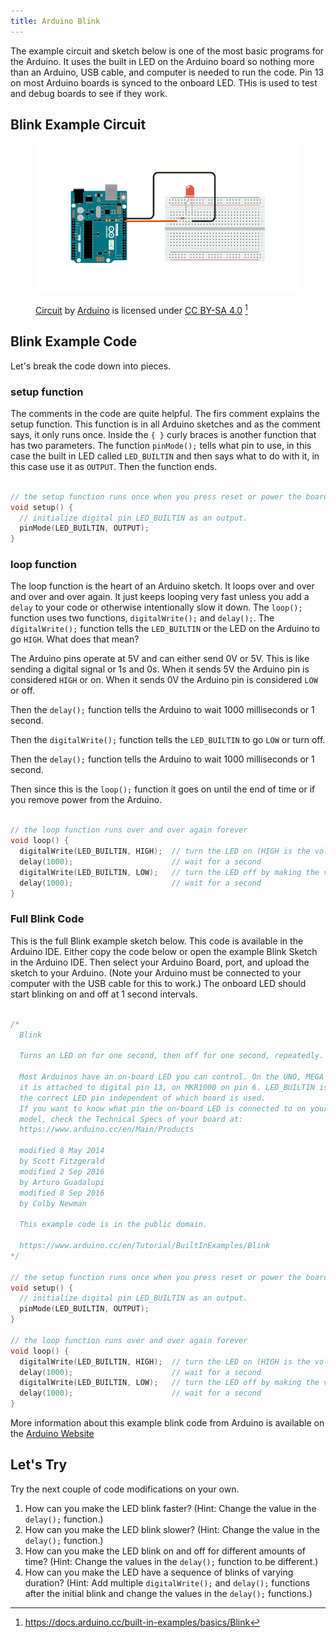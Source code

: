 ```yaml
---
title: Arduino Blink
---
```


The example circuit and sketch below is one of the most basic programs for the Arduino. It uses the built in LED on the Arduino board so nothing more than an Arduino, USB cable, and computer is needed to run the code. Pin 13 on most Arduino boards is synced to the onboard LED. THis is used to test and debug boards to see if they work.

## Blink Example Circuit

<figure>

[![Arduino Blink Example Circuit](2023-arduino-blink-example-circuit-from-arduino-docs.png)](2023-arduino-blink-example-circuit-from-arduino-docs.png)

<figcaption>

[Circuit](https://docs.arduino.cc/built-in-examples/basics/Blink) by [Arduino](https://www.arduino.cc/) is licensed under [CC BY-SA 4.0](https://creativecommons.org/licenses/by-sa/4.0/) [^1]

</figcaption>
</figure>

## Blink Example Code

Let's break the code down into pieces.

### setup function

The comments in the code are quite helpful. The firs comment explains the setup function. This function is in all Arduino sketches and as the comment says, it only runs once. Inside the `{ }` curly braces is another function that has two parameters. The function `pinMode();` tells what pin to use, in this case the built in LED called `LED_BUILTIN` and then says what to do with it, in this case use it as `OUTPUT`. Then the function ends.

```C

// the setup function runs once when you press reset or power the board
void setup() {
  // initialize digital pin LED_BUILTIN as an output.
  pinMode(LED_BUILTIN, OUTPUT);
}

```

### loop function

The loop function is the heart of an Arduino sketch. It loops over and over and over and over again. It just keeps looping very fast unless you add a `delay` to your code or otherwise intentionally slow it down. The `loop();` function uses two functions, `digitalWrite();` and `delay();`. The `digitalWrite();` function tells the `LED_BUILTIN` or the LED on the Arduino to go `HIGH`. What does that mean?

The Arduino pins operate at 5V and can either send 0V or 5V. This is like sending a digital signal or 1s and 0s. When it sends 5V the Arduino pin is considered `HIGH` or on. When it sends 0V the Arduino pin is considered `LOW` or off.

Then the `delay();` function tells the Arduino to wait 1000 milliseconds or 1 second.

Then the `digitalWrite();` function tells the `LED_BUILTIN` to go `LOW` or turn off.

Then the `delay();` function tells the Arduino to wait 1000 milliseconds or 1 second.

Then since this is the `loop();` function it goes on until the end of time or if you remove power from the Arduino.

```C

// the loop function runs over and over again forever
void loop() {
  digitalWrite(LED_BUILTIN, HIGH);  // turn the LED on (HIGH is the voltage level)
  delay(1000);                      // wait for a second
  digitalWrite(LED_BUILTIN, LOW);   // turn the LED off by making the voltage LOW
  delay(1000);                      // wait for a second
}

```

### Full Blink Code

This is the full Blink example sketch below. This code is available in the Arduino IDE. Either copy the code below or open the example Blink Sketch in the Arduino IDE. Then select your Arduino Board, port, and upload the sketch to your Arduino. (Note your Arduino must be connected to your computer with the USB cable for this to work.) The onboard LED should start blinking on and off at 1 second intervals.

```C

/*
  Blink

  Turns an LED on for one second, then off for one second, repeatedly.

  Most Arduinos have an on-board LED you can control. On the UNO, MEGA and ZERO
  it is attached to digital pin 13, on MKR1000 on pin 6. LED_BUILTIN is set to
  the correct LED pin independent of which board is used.
  If you want to know what pin the on-board LED is connected to on your Arduino
  model, check the Technical Specs of your board at:
  https://www.arduino.cc/en/Main/Products

  modified 8 May 2014
  by Scott Fitzgerald
  modified 2 Sep 2016
  by Arturo Guadalupi
  modified 8 Sep 2016
  by Colby Newman

  This example code is in the public domain.

  https://www.arduino.cc/en/Tutorial/BuiltInExamples/Blink
*/

// the setup function runs once when you press reset or power the board
void setup() {
  // initialize digital pin LED_BUILTIN as an output.
  pinMode(LED_BUILTIN, OUTPUT);
}

// the loop function runs over and over again forever
void loop() {
  digitalWrite(LED_BUILTIN, HIGH);  // turn the LED on (HIGH is the voltage level)
  delay(1000);                      // wait for a second
  digitalWrite(LED_BUILTIN, LOW);   // turn the LED off by making the voltage LOW
  delay(1000);                      // wait for a second
}

```

More information about this example blink code from Arduino is available on the [Arduino Website](https://www.arduino.cc/en/Tutorial/BuiltInExamples/Blink)

## Let's Try

Try the next couple of code modifications on your own.

1. How can you make the LED blink faster? (Hint: Change the value in the `delay();` function.)
2. How can you make the LED blink slower? (Hint: Change the value in the `delay();` function.)
3. How can you make the LED blink on and off for different amounts of time? (Hint: Change the values in the `delay();` function to be different.)
4. How can you make the LED have a sequence of blinks of varying duration? (Hint: Add multiple `digitalWrite();` and `delay();` functions after the initial blink and change the values in the `delay();` functions.)

[^1]: https://docs.arduino.cc/built-in-examples/basics/Blink
